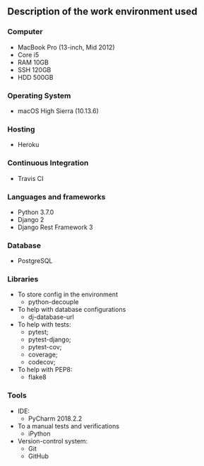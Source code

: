 ## Description of the work environment used

### Computer
* MacBook Pro (13-inch, Mid 2012)
* Core i5
* RAM 10GB
* SSH 120GB
* HDD 500GB

### Operating System
* macOS High Sierra (10.13.6)

### Hosting
* Heroku

### Continuous Integration
* Travis CI

### Languages and frameworks
* Python 3.7.0
* Django 2
* Django Rest Framework 3

### Database
* PostgreSQL

### Libraries
* To store config in the environment
    - python-decouple
* To help with database configurations 
    - dj-database-url
* To help with tests:
    - pytest;
    - pytest-django; 
    - pytest-cov;
    - coverage;
    - codecov;
* To help with PEP8: 
    - flake8

### Tools
* IDE:
   - PyCharm 2018.2.2
* To a manual tests and verifications
   - iPython
* Version-control system:
    - Git
    - GitHub
